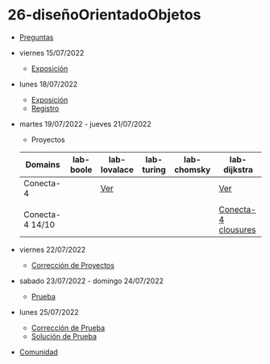 # 26-diseñoOrientadoObjetos

- [Preguntas](https://escuela.it/master-programacion-diseno-software)
- viernes 15/07/2022
  - [Exposición](https://escuela.it/master-programacion-diseno-software)
- lunes 18/07/2022
  - [Exposición](https://escuela.it/master-programacion-diseno-software)
  - [Registro](https://forms.gle/3h54P6xcHMTabD96A)
- martes 19/07/2022 - jueves 21/07/2022
  - Proyectos
  
  |Domains|lab-boole|lab-lovalace|lab-turing|lab-chomsky|lab-dijkstra|
  |-------|---------|------------|----------|-----------|--------------|
  |  Conecta-4     |         |    [Ver](https://github.com/USantaTecla-ed-mpds/lab-lovalace/blob/master/4InRow/4inRowV0.6.js)        |          |           |     [Ver](https://github.com/USantaTecla-ed-mpds/lab-dijkstra/tree/master/tech-js-basada-objetos/Connect4withViewsV2)         |
  |       |         |            |          |           |              |
  |   Conecta-4 14/10    |         |            |          |           |      [Conecta-4 clousures](https://github.com/USantaTecla-ed-mpds/lab-dijkstra/blob/master/tech-js-basada-objetos/Connect4withViewsV2/connect4-v2.js)        |
- viernes 22/07/2022
  - [Corrección de Proyectos](https://escuela.it/master-programacion-diseno-software)
- sabado 23/07/2022 - domingo 24/07/2022
  - [Prueba](https://forms.gle/CDzhJ7fcSrvT7dQF8)
- lunes 25/07/2022
  - [Corrección de Prueba](https://escuela.it/master-programacion-diseno-software)
  - [Solución de Prueba](https://docs.google.com/spreadsheets/d/1Uwtqa5VdD5wK2X7eLgkS6_th16aPnsW8pa5Ft2TyLPo/edit#gid=0)
- [Comunidad](https://app.slack.com/client/T02S3KYD464/C02TFSQJQUX)
